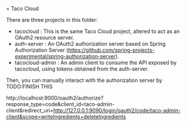 = Taco Cloud

There are three projects in this folder:

 - tacocloud : This is the same Taco Cloud project,
   altered to act as an OAuth2 resource server.
 - auth-server : An OAuth2 authorization server based on Spring Authorization
   Server (https://github.com/spring-projects-experimental/spring-authorization-server).
 - tacocloud-admin : An admin client to consume the API exposed by tacocloud,
   using tokens obtained from the auth-server.

Then, you can manually interact with the authorization server by TODO:FINISH THIS

http://localhost:9000/oauth2/authorize?response_type=code&client_id=taco-admin-client&redirect_uri=http://127.0.0.1:9090/login/oauth2/code/taco-admin-client&scope=writeIngredients+deleteIngredients
